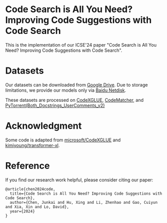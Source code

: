 # Code Search is All You Need? Improving Code Suggestions with Code Search

This is the implementation of our ICSE'24 paper "Code Search is All You Need? Improving Code Suggestions with Code Search".


# Datasets
Our datasets can be downloaded from [Google Drive](https://drive.google.com/file/d/1bp-9eKby8pFdqSOxa5TpRppqkyy4VDUr/view?usp=sharing). Due to storage limitations, we provide our models only via [Baidu Netdisk](https://pan.baidu.com/s/1evYOESMCyZUozDm775ebuw?pwd=152u).

These datasets are processed on [CodeXGLUE](https://github.com/microsoft/CodeXGLUE/tree/main/Code-Text/code-to-text), [CodeMatcher](https://bitbucket.org/ChaoLiuCQ/codematcher/src/master/), and [PyTorrent(Both_Docstrings_UserComments_v2)](https://zenodo.org/records/4546290) 


# Acknowledgment
Some code is adapted from [microsoft/CodeXGLUE](https://github.com/microsoft/CodeXGLUE/) and [kimiyoung/transformer-xl](https://github.com/kimiyoung/transformer-xl).


# Reference

If you find our research work helpful, please consider citing our paper: 
```
@article{chen2024code,
  title={Code Search is All You Need? Improving Code Suggestions with Code Search},
  author={Chen, Junkai and Hu, Xing and Li, Zhenhao and Gao, Cuiyun and Xia, Xin and Lo, David},
  year={2024}
}
```
